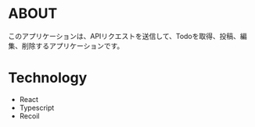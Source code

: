 # ABOUT
このアプリケーションは、APIリクエストを送信して、Todoを取得、投稿、編集、削除するアプリケーションです。<br>

# Technology
- React
- Typescript
- Recoil
